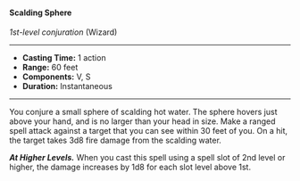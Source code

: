 #### Scalding Sphere
*1st-level conjuration* (Wizard)
___
- **Casting Time:** 1 action
- **Range:** 60 feet
- **Components:** V, S
- **Duration:** Instantaneous
---
You conjure a small sphere of scalding hot water. The sphere hovers just above your hand, and is no larger than your head in size. Make a ranged spell attack against a target that you can see within 30 feet of you. On a hit, the target takes 3d8 fire damage from the scalding water.

***At Higher Levels.*** When you cast this spell using a spell slot of 2nd level or higher, the damage increases by 1d8 for each slot level above 1st.

